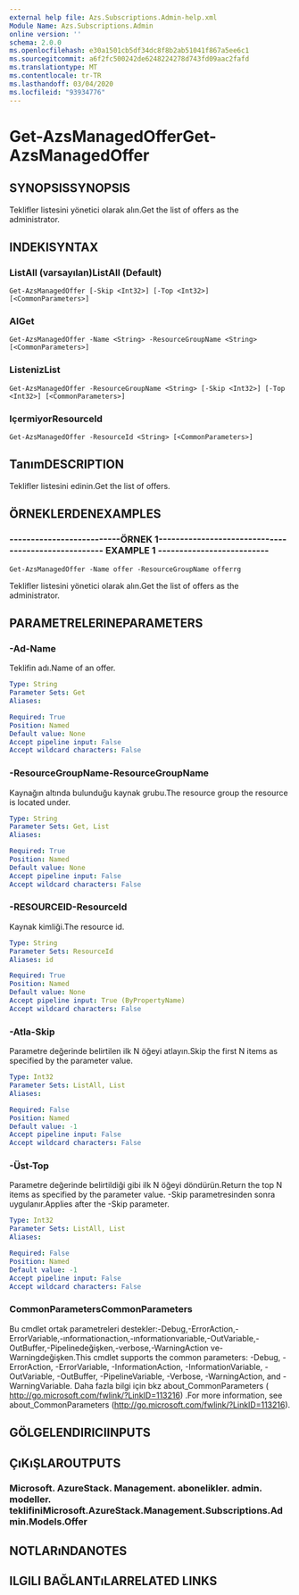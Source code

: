 ```yaml
---
external help file: Azs.Subscriptions.Admin-help.xml
Module Name: Azs.Subscriptions.Admin
online version: ''
schema: 2.0.0
ms.openlocfilehash: e30a1501cb5df34dc8f8b2ab51041f867a5ee6c1
ms.sourcegitcommit: a6f2fc500242de6248224278d743fd09aac2fafd
ms.translationtype: MT
ms.contentlocale: tr-TR
ms.lasthandoff: 03/04/2020
ms.locfileid: "93934776"
---
```

# <span data-ttu-id="c9a6d-101">Get-AzsManagedOffer</span><span class="sxs-lookup"><span data-stu-id="c9a6d-101">Get-AzsManagedOffer</span></span>

## <span data-ttu-id="c9a6d-102">SYNOPSIS</span><span class="sxs-lookup"><span data-stu-id="c9a6d-102">SYNOPSIS</span></span>
<span data-ttu-id="c9a6d-103">Teklifler listesini yönetici olarak alın.</span><span class="sxs-lookup"><span data-stu-id="c9a6d-103">Get the list of offers as the administrator.</span></span>

## <span data-ttu-id="c9a6d-104">INDEKI</span><span class="sxs-lookup"><span data-stu-id="c9a6d-104">SYNTAX</span></span>

### <span data-ttu-id="c9a6d-105">ListAll (varsayılan)</span><span class="sxs-lookup"><span data-stu-id="c9a6d-105">ListAll (Default)</span></span>
```
Get-AzsManagedOffer [-Skip <Int32>] [-Top <Int32>] [<CommonParameters>]
```

### <span data-ttu-id="c9a6d-106">Al</span><span class="sxs-lookup"><span data-stu-id="c9a6d-106">Get</span></span>
```
Get-AzsManagedOffer -Name <String> -ResourceGroupName <String> [<CommonParameters>]
```

### <span data-ttu-id="c9a6d-107">Listeniz</span><span class="sxs-lookup"><span data-stu-id="c9a6d-107">List</span></span>
```
Get-AzsManagedOffer -ResourceGroupName <String> [-Skip <Int32>] [-Top <Int32>] [<CommonParameters>]
```

### <span data-ttu-id="c9a6d-108">Içermiyor</span><span class="sxs-lookup"><span data-stu-id="c9a6d-108">ResourceId</span></span>
```
Get-AzsManagedOffer -ResourceId <String> [<CommonParameters>]
```

## <span data-ttu-id="c9a6d-109">Tanım</span><span class="sxs-lookup"><span data-stu-id="c9a6d-109">DESCRIPTION</span></span>
<span data-ttu-id="c9a6d-110">Teklifler listesini edinin.</span><span class="sxs-lookup"><span data-stu-id="c9a6d-110">Get the list of offers.</span></span>

## <span data-ttu-id="c9a6d-111">ÖRNEKLERDEN</span><span class="sxs-lookup"><span data-stu-id="c9a6d-111">EXAMPLES</span></span>

### <span data-ttu-id="c9a6d-112">--------------------------ÖRNEK 1--------------------------</span><span class="sxs-lookup"><span data-stu-id="c9a6d-112">-------------------------- EXAMPLE 1 --------------------------</span></span>
```
Get-AzsManagedOffer -Name offer -ResourceGroupName offerrg
```

<span data-ttu-id="c9a6d-113">Teklifler listesini yönetici olarak alın.</span><span class="sxs-lookup"><span data-stu-id="c9a6d-113">Get the list of offers as the administrator.</span></span>

## <span data-ttu-id="c9a6d-114">PARAMETRELERINE</span><span class="sxs-lookup"><span data-stu-id="c9a6d-114">PARAMETERS</span></span>

### <span data-ttu-id="c9a6d-115">-Ad</span><span class="sxs-lookup"><span data-stu-id="c9a6d-115">-Name</span></span>
<span data-ttu-id="c9a6d-116">Teklifin adı.</span><span class="sxs-lookup"><span data-stu-id="c9a6d-116">Name of an offer.</span></span>

```yaml
Type: String
Parameter Sets: Get
Aliases: 

Required: True
Position: Named
Default value: None
Accept pipeline input: False
Accept wildcard characters: False
```

### <span data-ttu-id="c9a6d-117">-ResourceGroupName</span><span class="sxs-lookup"><span data-stu-id="c9a6d-117">-ResourceGroupName</span></span>
<span data-ttu-id="c9a6d-118">Kaynağın altında bulunduğu kaynak grubu.</span><span class="sxs-lookup"><span data-stu-id="c9a6d-118">The resource group the resource is located under.</span></span>

```yaml
Type: String
Parameter Sets: Get, List
Aliases: 

Required: True
Position: Named
Default value: None
Accept pipeline input: False
Accept wildcard characters: False
```

### <span data-ttu-id="c9a6d-119">-RESOURCEID</span><span class="sxs-lookup"><span data-stu-id="c9a6d-119">-ResourceId</span></span>
<span data-ttu-id="c9a6d-120">Kaynak kimliği.</span><span class="sxs-lookup"><span data-stu-id="c9a6d-120">The resource id.</span></span>

```yaml
Type: String
Parameter Sets: ResourceId
Aliases: id

Required: True
Position: Named
Default value: None
Accept pipeline input: True (ByPropertyName)
Accept wildcard characters: False
```

### <span data-ttu-id="c9a6d-121">-Atla</span><span class="sxs-lookup"><span data-stu-id="c9a6d-121">-Skip</span></span>
<span data-ttu-id="c9a6d-122">Parametre değerinde belirtilen ilk N öğeyi atlayın.</span><span class="sxs-lookup"><span data-stu-id="c9a6d-122">Skip the first N items as specified by the parameter value.</span></span>

```yaml
Type: Int32
Parameter Sets: ListAll, List
Aliases: 

Required: False
Position: Named
Default value: -1
Accept pipeline input: False
Accept wildcard characters: False
```

### <span data-ttu-id="c9a6d-123">-Üst</span><span class="sxs-lookup"><span data-stu-id="c9a6d-123">-Top</span></span>
<span data-ttu-id="c9a6d-124">Parametre değerinde belirtildiği gibi ilk N öğeyi döndürün.</span><span class="sxs-lookup"><span data-stu-id="c9a6d-124">Return the top N items as specified by the parameter value.</span></span>
<span data-ttu-id="c9a6d-125">-Skip parametresinden sonra uygulanır.</span><span class="sxs-lookup"><span data-stu-id="c9a6d-125">Applies after the -Skip parameter.</span></span>

```yaml
Type: Int32
Parameter Sets: ListAll, List
Aliases: 

Required: False
Position: Named
Default value: -1
Accept pipeline input: False
Accept wildcard characters: False
```

### <span data-ttu-id="c9a6d-126">CommonParameters</span><span class="sxs-lookup"><span data-stu-id="c9a6d-126">CommonParameters</span></span>
<span data-ttu-id="c9a6d-127">Bu cmdlet ortak parametreleri destekler:-Debug,-ErrorAction,-ErrorVariable,-ınformationaction,-ınformationvariable,-OutVariable,-OutBuffer,-Pipelinedeğişken,-verbose,-WarningAction ve-Warningdeğişken.</span><span class="sxs-lookup"><span data-stu-id="c9a6d-127">This cmdlet supports the common parameters: -Debug, -ErrorAction, -ErrorVariable, -InformationAction, -InformationVariable, -OutVariable, -OutBuffer, -PipelineVariable, -Verbose, -WarningAction, and -WarningVariable.</span></span> <span data-ttu-id="c9a6d-128">Daha fazla bilgi için bkz about_CommonParameters ( http://go.microsoft.com/fwlink/?LinkID=113216) .</span><span class="sxs-lookup"><span data-stu-id="c9a6d-128">For more information, see about_CommonParameters (http://go.microsoft.com/fwlink/?LinkID=113216).</span></span>

## <span data-ttu-id="c9a6d-129">GÖLGELENDIRICI</span><span class="sxs-lookup"><span data-stu-id="c9a6d-129">INPUTS</span></span>

## <span data-ttu-id="c9a6d-130">ÇıKıŞLAR</span><span class="sxs-lookup"><span data-stu-id="c9a6d-130">OUTPUTS</span></span>

### <span data-ttu-id="c9a6d-131">Microsoft. AzureStack. Management. abonelikler. admin. modeller. teklifini</span><span class="sxs-lookup"><span data-stu-id="c9a6d-131">Microsoft.AzureStack.Management.Subscriptions.Admin.Models.Offer</span></span>

## <span data-ttu-id="c9a6d-132">NOTLARıNDA</span><span class="sxs-lookup"><span data-stu-id="c9a6d-132">NOTES</span></span>

## <span data-ttu-id="c9a6d-133">ILGILI BAĞLANTıLAR</span><span class="sxs-lookup"><span data-stu-id="c9a6d-133">RELATED LINKS</span></span>

